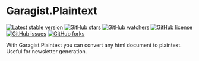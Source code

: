 # Garagist.Plaintext

[![Latest stable version]][packagist] [![GitHub stars]][stargazers] [![GitHub watchers]][subscription] [![GitHub license]][license] [![GitHub issues]][issues] [![GitHub forks]][network]

With Garagist.Plaintext you can convert any html document to plaintext. Useful for newsletter generation.

[packagist]: https://packagist.org/packages/garagist/plaintext
[latest stable version]: https://poser.pugx.org/garagist/plaintext/v/stable
[github issues]: https://img.shields.io/github/issues/Garagist/Garagist.Plaintext
[issues]: https://github.com/Garagist/Garagist.Plaintext/issues
[github forks]: https://img.shields.io/github/forks/Garagist/Garagist.Plaintext
[network]: https://github.com/Garagist/Garagist.Plaintext/network
[github stars]: https://img.shields.io/github/stars/Garagist/Garagist.Plaintext
[stargazers]: https://github.com/Garagist/Garagist.Plaintext/stargazers
[github license]: https://img.shields.io/github/license/Garagist/Garagist.Plaintext
[license]: LICENSE
[github watchers]: https://img.shields.io/github/watchers/Garagist/Garagist.Plaintext.svg
[subscription]: https://github.com/Garagist/Garagist.Plaintext/subscription
